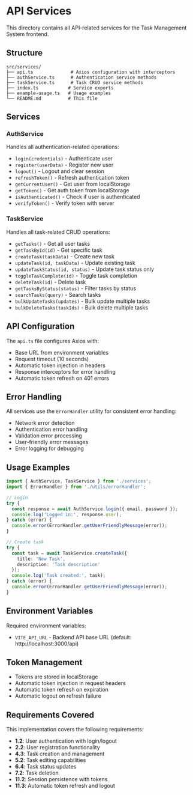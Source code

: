 # API Services

This directory contains all API-related services for the Task Management System frontend.

## Structure

```
src/services/
├── api.ts              # Axios configuration with interceptors
├── authService.ts      # Authentication service methods
├── taskService.ts      # Task CRUD service methods
├── index.ts           # Service exports
├── example-usage.ts   # Usage examples
└── README.md          # This file
```

## Services

### AuthService

Handles all authentication-related operations:

- `login(credentials)` - Authenticate user
- `register(userData)` - Register new user
- `logout()` - Logout and clear session
- `refreshToken()` - Refresh authentication token
- `getCurrentUser()` - Get user from localStorage
- `getToken()` - Get auth token from localStorage
- `isAuthenticated()` - Check if user is authenticated
- `verifyToken()` - Verify token with server

### TaskService

Handles all task-related CRUD operations:

- `getTasks()` - Get all user tasks
- `getTaskById(id)` - Get specific task
- `createTask(taskData)` - Create new task
- `updateTask(id, taskData)` - Update existing task
- `updateTaskStatus(id, status)` - Update task status only
- `toggleTaskComplete(id)` - Toggle task completion
- `deleteTask(id)` - Delete task
- `getTasksByStatus(status)` - Filter tasks by status
- `searchTasks(query)` - Search tasks
- `bulkUpdateTasks(updates)` - Bulk update multiple tasks
- `bulkDeleteTasks(taskIds)` - Bulk delete multiple tasks

## API Configuration

The `api.ts` file configures Axios with:

- Base URL from environment variables
- Request timeout (10 seconds)
- Automatic token injection in headers
- Response interceptors for error handling
- Automatic token refresh on 401 errors

## Error Handling

All services use the `ErrorHandler` utility for consistent error handling:

- Network error detection
- Authentication error handling
- Validation error processing
- User-friendly error messages
- Error logging for debugging

## Usage Examples

```typescript
import { AuthService, TaskService } from './services';
import { ErrorHandler } from './utils/errorHandler';

// Login
try {
  const response = await AuthService.login({ email, password });
  console.log('Logged in:', response.user);
} catch (error) {
  console.error(ErrorHandler.getUserFriendlyMessage(error));
}

// Create task
try {
  const task = await TaskService.createTask({
    title: 'New Task',
    description: 'Task description'
  });
  console.log('Task created:', task);
} catch (error) {
  console.error(ErrorHandler.getUserFriendlyMessage(error));
}
```

## Environment Variables

Required environment variables:

- `VITE_API_URL` - Backend API base URL (default: http://localhost:3000/api)

## Token Management

- Tokens are stored in localStorage
- Automatic token injection in request headers
- Automatic token refresh on expiration
- Automatic logout on refresh failure

## Requirements Covered

This implementation covers the following requirements:

- **1.2**: User authentication with login/logout
- **2.2**: User registration functionality
- **4.3**: Task creation and management
- **5.2**: Task editing capabilities
- **6.4**: Task status updates
- **7.2**: Task deletion
- **11.2**: Session persistence with tokens
- **11.3**: Automatic token refresh and logout